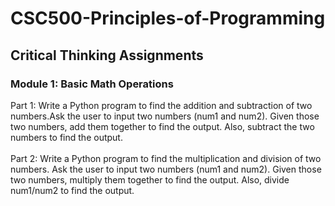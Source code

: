 # CSC500-Principles-of-Programming

<h2>Critical Thinking Assignments</h2>

<h3>Module 1: Basic Math Operations</h3>
Part 1: Write a Python program to find the addition and subtraction of two numbers.Ask the user to input two numbers (num1 and num2). Given those two numbers, add them together to find the output. Also, subtract the two numbers to find the output.
<br>
<br>
Part 2: Write a Python program to find the multiplication and division of two numbers. Ask the user to input two numbers (num1 and num2). Given those two numbers, multiply them together to find the output. Also, divide num1/num2 to find the output.

